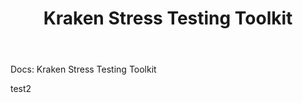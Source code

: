 ﻿---
title: Kraken Stress Testing Toolkit
layout: default
nav_order: 1
---
Docs: Kraken Stress Testing Toolkit

test2

